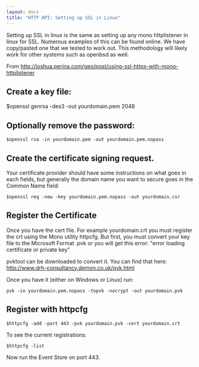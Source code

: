 ```yaml
---
layout: docs
title: "HTTP API: Setting up SSL in Linux"
---
```


Setting up SSL in linux is the same as setting up any mono httplistener in linux for SSL. Numerous examples of this can be found online. We have copy/pasted one that we tested to work out. This methodology will likely work for other systems such as openbsd as well.

From http://joshua.perina.com/geo/post/using-ssl-https-with-mono-httplistener

## Create a key file:

$openssl genrsa -des3 -out yourdomain.pem 2048

## Optionally remove the password:

```$openssl rsa -in yourdomain.pem -out yourdomain.pem.nopass```

## Create the certificate signing request.  

Your certificate provider should have some instructions on what goes in each fields, but generally the domain name you want to secure goes in the Common Name field:

```$openssl req -new -key yourdomain.pem.nopass -out yourdomain.csr```

## Register the Certificate

Once you have the cert file.  For example yourdomain.crt you must register the crt using the Mono utility httpcfg.  But first, you must convert your key file to the Microsoft Format .pvk or you will get this error: "error loading certificate or private key"

pvktool can be downloaded to convert it. You can find that here: http://www.drh-consultancy.demon.co.uk/pvk.html

Once you have it (either on Windows or Linux) run:

```pvk -in yourdomain.pem.nopass -topvk -nocrypt -out yourdomain.pvk```

## Register with httpcfg

```$httpcfg -add -port 443 -pvk yourdomain.pvk -cert yourdomain.crt```

To see the current registrations:

```$httpcfg -list```

Now run the Event Store on port 443.